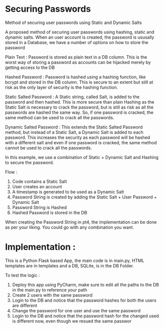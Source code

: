 # Securing Passwords
Method of securing user passwords using Static and Dynamic Salts

A proposed method of securing user passwords using hashing, static and dynamic salts. When an user account is created, the password is ususally stored in a Database, we have a number of options on how to store the password

Plain Text : Password is stored as plain text in a DB column. This is the worst way of storing a password as accounts can be hijacked merely by getting access to the DB 

Hashed Password : Password is hashed using a hashing function, like bcrypt and stored in the DB column. This is secure to an extent but still at risk as the only layer of security is the hashing function.

Static Salted Password : A Static string, called Salt, is added to the password and then hashed. This is more secure than plain Hashing as the Static Salt is necessary to crack the password, but is still as risk as all the passwords are hashed the same way. So, if one password is cracked, the same method can be used to crack all the passwords.

Dynamic Salted Password : This extends the Static Salted Password method, but instead of a Static Salt, a Dynamic Salt is added to each password. This increases the security as each password will be hashed with a different salt and even if one password is cracked, the same method cannot be used to crack all the passwords. 


In this example, we use a combination of Static + Dynamic Salt and Hashing to secure the password. 

Flow : 

1) Code contains a Static Salt 
2) User creates an account 
3) A timestamp is generated to be used as a Dynamic Salt 
4) Password String is created by adding the Static Salt + User Password + Dynamic Salt
5) Password String is Hashed
6) Hashed Password is stored in the DB 

When creating the Password String in pt4, the implementation can be done as per your liking. You could go with any combination you want. 

# Implementation : 
This is a Python Flask based App, the main code is in main.py, HTML templates are in templates and a DB, SQLite, is in the DB Folder. 

To test the logic : 

1) Deploy this app using PyCharm, make sure to edit all the paths to the DB in the main.py to reference your path
2) Create 2 users with the same password
3) Login to the DB and notice that the password hashes for both the users are different
4) Change the password for one user and use the same password
5) Login to the DB and notice that the password hash for the changed used is different now, even though we resued the same passwor

